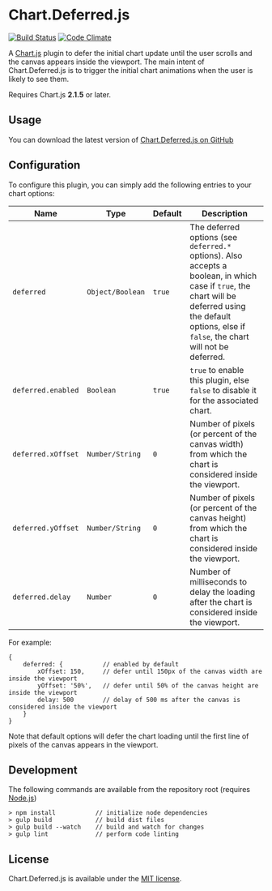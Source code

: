 # Chart.Deferred.js

[![Build Status](https://travis-ci.org/chartjs/Chart.Deferred.js.svg?branch=master)](https://travis-ci.org/chartjs/Chart.Deferred.js) [![Code Climate](https://codeclimate.com/github/chartjs/Chart.Deferred.js/badges/gpa.svg)](https://codeclimate.com/github/chartjs/Chart.Deferred.js)

A [Chart.js](http://www.chartjs.org/) plugin to defer the initial chart update until the user scrolls and the canvas appears inside the viewport. The main intent of Chart.Deferred.js is to trigger the initial chart animations when the user is likely to see them.

Requires Chart.js **2.1.5** or later.

## Usage

You can download the latest version of [Chart.Deferred.js on GitHub](https://github.com/chartjs/Chart.Deferred.js/releases/latest)

## Configuration

To configure this plugin, you can simply add the following entries to your chart options:

| Name | Type | Default | Description |
| ---- | ---- | ------- | ----------- |
| `deferred` | `Object/Boolean` | `true` | The deferred options (see `deferred.*` options). Also accepts a boolean, in which case if `true`, the chart will be deferred using the default options, else if `false`, the chart will not be deferred.
| `deferred.enabled` | `Boolean` | `true` | `true` to enable this plugin, else `false` to disable it for the associated chart.
| `deferred.xOffset` | `Number/String` | `0` | Number of pixels (or percent of the canvas width) from which the chart is considered inside the viewport.
| `deferred.yOffset` | `Number/String` | `0` | Number of pixels (or percent of the canvas height) from which the chart is considered inside the viewport.
| `deferred.delay` | `Number` | `0` | Number of milliseconds to delay the loading after the chart is considered inside the viewport.

For example:

```
{
    deferred: {           // enabled by default
        xOffset: 150,     // defer until 150px of the canvas width are inside the viewport
        yOffset: '50%',   // defer until 50% of the canvas height are inside the viewport
        delay: 500        // delay of 500 ms after the canvas is considered inside the viewport
    }
}
```

Note that default options will defer the chart loading until the first line of pixels of the canvas appears in the viewport.

## Development

The following commands are available from the repository root (requires [Node.js](https://nodejs.org/))

```shell
> npm install           // initialize node dependencies
> gulp build            // build dist files
> gulp build --watch    // build and watch for changes
> gulp lint             // perform code linting
```

## License

Chart.Deferred.js is available under the [MIT license](LICENSE.md).
